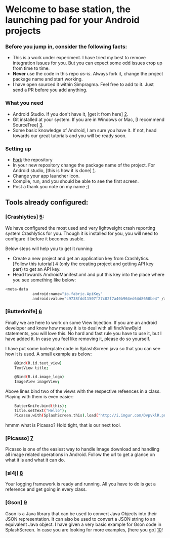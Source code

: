 # Welcome to base station, the launching pad for your Android projects

### Before you jump in, consider the following facts:

- This is a work under experiment. I have tried my best to remove integration issues for you. But you can expect some odd issues crop up from time to time.
- **Never** use the code in this repo *as-is*. Always fork it, change the project package name and start working.
- I have open sourced it within Simpragma. Feel free to add to it. Just send a PR before you add anything.

### What you need

- Android Studio. If you don't have it, [get it from here] [2].
- Git installed at your system. If you are in Windows or Mac, [I recommend SourceTree] [3].
- Some basic knowledge of Android, I am sure you have it. If not, head towards our great tutorials and you will be ready soon.

### Setting up

- [Fork] the repository
- In your new repository change the package name of the project. For Android studio, [this is how it is done] [1].
- Change your app launcher icon.
- Compile, run, and you should be able to see the first screen.
- Post a thank you note on my name ;)

## Tools already configured:

### [Crashlytics] [5]:
We have configured the most used and very lightweight crash reporting system Crashlytics for you. Though it is installed for you, you will need to configure it before it becomes usable.

Below steps will help you to get it running:

- Create a new project and get an application key from Crashlytics. [Follow this tutorial] [4] (only the creating project and getting API key part) to get an API key.
- Head towards AndroidManifest.xml and put this key into the place where you see something like below:
```sh
<meta-data
            android:name="io.fabric.ApiKey"
            android:value="c9738fdd11507f27c02f7a40b964ed64d8650be4" /> <!-- TODO Must change this -->
```

### [Butterknife] [6]

Finally we are here to work on some View Injection. If you are an android developer and know how messy it is to deal with all findViewById statements, you will love this. No hard and fast rule you have to use it, but I have added it. In case you feel like removing it, please do so yourself.

I have put some boilerplate code in SplashScreen.java so that you can see how it is used. A small example as below:
```sh
    @Bind(R.id.text_view)
    TextView title;

    @Bind(R.id.image_logo)
    ImageView imageView;
```
Above lines bind two of the views with the respective refeences in a class. Playing with them is even easier:

```sh
    ButterKnife.bind(this);
    title.setText("Hello");
    Picasso.with(SplashScreen.this).load("http://i.imgur.com/DvpvklR.png").error(R.mipmap.ic_launcher).into(imageView);
```
hmmm what is Picasso? Hold tight, that is our next tool.

### [Picasso] [7]
Picasso is one of the easiest way to handle Image download and handling all image related operations in Android. Follow the url to get a glance on what it is and what it can do.

### [sl4j] [8]
Your logging framework is ready and running. All you have to do is get a reference and get going in every class.

### [Gson] [9]
Gson is a Java library that can be used to convert Java Objects into their JSON representation. It can also be used to convert a JSON string to an equivalent Java object.
I have given a very basic example for Gson code in SplashScreen. In case you are looking for more examples, [here you go] [10]!

[1]:http://stackoverflow.com/questions/16804093/android-studio-rename-package
[2]:https://developer.android.com/sdk/index.html
[3]:https://www.sourcetreeapp.com/
[4]:http://blog.danlew.net/2015/02/20/setting-up-a-new-app-in-crashlytics-without-the-plugin/
[5]:https://fabric.io/kits/android/crashlytics/summary
[6]:http://jakewharton.github.io/butterknife/
[7]:http://square.github.io/picasso/
[8]:http://tony19.github.io/logback-android/
[9]:https://sites.google.com/site/gson/gson-user-guide
[10]:http://www.mkyong.com/java/how-do-convert-java-object-to-from-json-format-gson-api/
[fork]: https://confluence.atlassian.com/bitbucket/fork-a-repo-compare-code-and-create-a-pull-request-mac-osx-linux-271942986.html